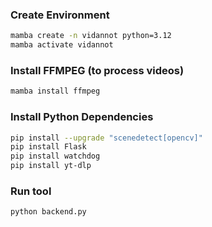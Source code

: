 


### Create Environment

```bash
mamba create -n vidannot python=3.12
mamba activate vidannot
```

### Install FFMPEG (to process videos)
```bash
mamba install ffmpeg
```

### Install Python Dependencies

```bash
pip install --upgrade "scenedetect[opencv]"
pip install Flask
pip install watchdog
pip install yt-dlp
```

### Run tool
```bash
python backend.py
```
